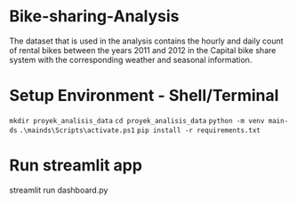 # Bike-sharing-Analysis
The dataset that is used in the analysis contains the hourly and daily count of rental bikes between the years 2011 and 2012 in the Capital bike share system with the corresponding weather and seasonal information.

# Setup Environment - Shell/Terminal
`mkdir proyek_analisis_data`
`cd proyek_analisis_data`
`python -m venv main-ds`
`.\mainds\Scripts\activate.ps1`
`pip install -r requirements.txt`


# Run streamlit app
streamlit run dashboard.py
